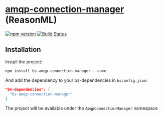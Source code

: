 # [amqp-connection-manager](https://www.npmjs.com/package/amqp-connection-manager) (ReasonML)
[![npm version](https://badge.fury.io/js/bs-amqp-connection-manager.svg)](https://badge.fury.io/js/bs-amqp-connection-manager) [![Build Status](https://travis-ci.com/amsross/bs-amqp-connection-manager.svg?branch=master)](https://travis-ci.com/amsross/bs-amqp-connection-manager)

## Installation

Install the project:

`npm install bs-amqp-connection-manager --save`

And add the dependency to your bs-dependencies in `bsconfig.json`:

```json
"bs-dependencies": [
  "bs-amqp-connection-manager"
]
```

The project will be available under the `AmqpConnectionManager` namespace
